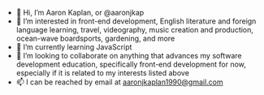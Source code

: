 - 👋 Hi, I’m Aaron Kaplan, or @aaronjkap
- 👀 I’m interested in front-end development, English literature and foreign language learning, travel, videography, music creation and production, ocean-wave boardsports, gardening, and more
- 🌱 I’m currently learning JavaScript
- 💞️ I’m looking to collaborate on anything that advances my software development education, specifically front-end development for now, especially if it is related to my interests listed above
- 📫 I can be reached by email at aaronjkaplan1990@gmail.com

<!---
aaronjkap/aaronjkap is a ✨ special ✨ repository because its `README.md` (this file) appears on your GitHub profile.
You can click the Preview link to take a look at your changes.
--->
